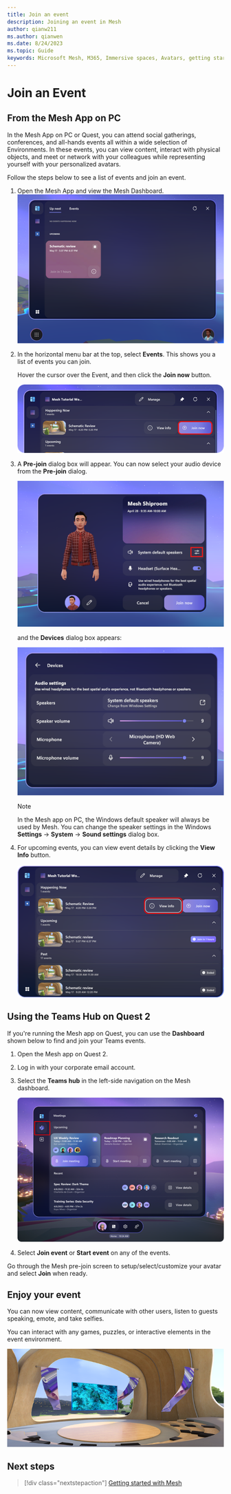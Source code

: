 ```yaml
---
title: Join an event
description: Joining an event in Mesh
author: qianw211    
ms.author: qianwen
ms.date: 8/24/2023
ms.topic: Guide
keywords: Microsoft Mesh, M365, Immersive spaces, Avatars, getting started, documentation, features
---
```


# Join an Event

## From the Mesh App on PC

In the Mesh App on PC or Quest, you can attend social gatherings,
conferences, and all-hands events all within a wide selection of
Environments. In these events, you can view content, interact with
physical objects, and meet or network with your colleagues while
representing yourself with your personalized avatars.

Follow the steps below to see a list of events and join an event.

1. Open the Mesh App and view the Mesh Dashboard.\
    ![A screenshot of the Mesh dashboard](media/end-user-guide/image129.png)

2. In the horizontal menu bar at the top, select **Events**. This shows
    you a list of events you can join.

    Hover the cursor over the Event, and then click the **Join now** button.

    ![A screenshot of a computer Description automatically > generated](media/end-user-guide/image130.png)

3. A **Pre-join** dialog box will appear. You can now select your audio
    device from the **Pre-join** dialog.

    ![A screenshot of the Pre-join dialog to an event](media/end-user-guide/image131.png)

    and the **Devices** dialog box appears:

    ![A screenshot of the Devices dialog](media/end-user-guide/image132.png)

    >[!Note] 
    >In the Mesh app on PC, the Windows default speaker will always be used by Mesh. You can change the speaker settings in the Windows **Settings** -\> **System** -\> **Sound settings** dialog box.

4. For upcoming events, you can view event details by clicking the
    **View Info** button.\
    \
    ![](media/end-user-guide/image133.png)

## Using the Teams Hub on Quest 2

If you're running the Mesh app on Quest, you can use the **Dashboard**
shown below to find and join your Teams events.

1. Open the Mesh app on Quest 2.

2. Log in with your corporate email account.

3. Select the **Teams hub** in the left-side navigation on the Mesh dashboard.

    ![A screenshot of the Teams hub from the Mesh dashboard](media/end-user-guide/image134.png)

4. Select **Join event** or **Start event** on any of the events.

Go through the Mesh pre-join screen to setup/select/customize your avatar and select **Join** when ready.

## Enjoy your event

You can now view content, communicate with other users, listen to guests speaking, emote, and take selfies.

You can interact with any games, puzzles, or interactive elements in the event environment.

![](media/end-user-guide/image135.png)

## Next steps

   > [!div class="nextstepaction"]
   > [Getting started with Mesh](mesh-user-controls.md#mesh-controls-overview)